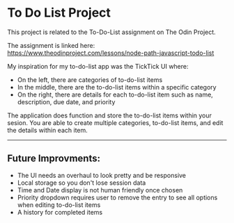 <h1>To Do List Project</h1>

This project is related to the To-Do-List assignment on The Odin Project.

The assignment is linked here: https://www.theodinproject.com/lessons/node-path-javascript-todo-list

My inspiration for my to-do-list app was the TickTick UI where:
- On the left, there are categories of to-do-list items
- In the middle, there are the to-do-list items within a specific category
- On the right, there are details for each to-do-list item such as name, description, due date, and priority

The application does function and store the to-do-list items within your sesion. You are able to create multiple categories, to-do-list items, and edit the details within each item.

***

<h2>Future Improvments:</h2>

- The UI needs an overhaul to look pretty and be responsive
- Local storage so you don't lose session data
- Time and Date display is not human friendly once chosen
- Priority dropdown requires user to remove the entry to see all options when editing to-do-list items
- A history for completed items